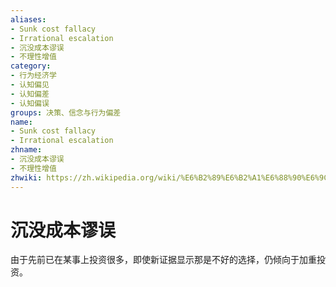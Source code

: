 ```yaml
---
aliases:
- Sunk cost fallacy
- Irrational escalation
- 沉没成本谬误
- 不理性增值
category:
- 行为经济学
- 认知偏见
- 认知偏差
- 认知偏误
groups: 决策、信念与行为偏差
name:
- Sunk cost fallacy
- Irrational escalation
zhname:
- 沉没成本谬误
- 不理性增值
zhwiki: https://zh.wikipedia.org/wiki/%E6%B2%89%E6%B2%A1%E6%88%90%E6%9C%AC%E8%B0%AC%E8%AF%AF
---
```


# 沉没成本谬误

由于先前已在某事上投资很多，即使新证据显示那是不好的选择，仍倾向于加重投资。
